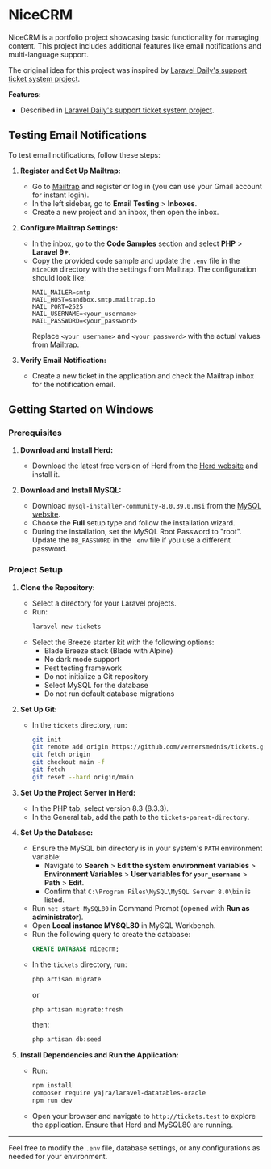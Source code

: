 # NiceCRM

NiceCRM is a portfolio project showcasing basic functionality for managing content. This project includes additional features like email notifications and multi-language support.

The original idea for this project was inspired by [Laravel Daily's support ticket system project](https://laraveldaily.com/post/demo-project-laravel-support-ticket-system).

**Features:**
- Described in [Laravel Daily's support ticket system project](https://laraveldaily.com/post/demo-project-laravel-support-ticket-system).

## Testing Email Notifications

To test email notifications, follow these steps:

1. **Register and Set Up Mailtrap:**
   - Go to [Mailtrap](https://mailtrap.io) and register or log in (you can use your Gmail account for instant login).
   - In the left sidebar, go to **Email Testing** > **Inboxes**.
   - Create a new project and an inbox, then open the inbox.

2. **Configure Mailtrap Settings:**
   - In the inbox, go to the **Code Samples** section and select **PHP** > **Laravel 9+**.
   - Copy the provided code sample and update the `.env` file in the `NiceCRM` directory with the settings from Mailtrap. The configuration should look like:
     ```
     MAIL_MAILER=smtp
     MAIL_HOST=sandbox.smtp.mailtrap.io
     MAIL_PORT=2525
     MAIL_USERNAME=<your_username>
     MAIL_PASSWORD=<your_password>
     ```
     Replace `<your_username>` and `<your_password>` with the actual values from Mailtrap.

3. **Verify Email Notification:**
   - Create a new ticket in the application and check the Mailtrap inbox for the notification email.

## Getting Started on Windows

### Prerequisites

1. **Download and Install Herd:**
   - Download the latest free version of Herd from the [Herd website](https://herd.laravel.com/windows) and install it.

2. **Download and Install MySQL:**
   - Download `mysql-installer-community-8.0.39.0.msi` from the [MySQL website](https://dev.mysql.com/downloads/installer/).
   - Choose the **Full** setup type and follow the installation wizard.
   - During the installation, set the MySQL Root Password to "root". Update the `DB_PASSWORD` in the `.env` file if you use a different password.

### Project Setup

1. **Clone the Repository:**
   - Select a directory for your Laravel projects.
   - Run:
     ```bash
     laravel new tickets
     ```
   - Select the Breeze starter kit with the following options:
     - Blade Breeze stack (Blade with Alpine)
     - No dark mode support
     - Pest testing framework
     - Do not initialize a Git repository
     - Select MySQL for the database
     - Do not run default database migrations

2. **Set Up Git:**
   - In the `tickets` directory, run:
     ```bash
     git init
     git remote add origin https://github.com/vernersmednis/tickets.git
     git fetch origin
     git checkout main -f
     git fetch
     git reset --hard origin/main
     ```

3. **Set Up the Project Server in Herd:**
   - In the PHP tab, select version 8.3 (8.3.3).
   - In the General tab, add the path to the `tickets-parent-directory`.

4. **Set Up the Database:**
   - Ensure the MySQL bin directory is in your system's `PATH` environment variable:
     - Navigate to **Search** > **Edit the system environment variables** > **Environment Variables** > **User variables for `your_username`** > **Path** > **Edit**.
     - Confirm that `C:\Program Files\MySQL\MySQL Server 8.0\bin` is listed.
   - Run `net start MySQL80` in Command Prompt (opened with **Run as administrator**).
   - Open **Local instance MYSQL80** in MySQL Workbench.
   - Run the following query to create the database:
     ```sql
     CREATE DATABASE nicecrm;
     ```
   - In the `tickets` directory, run:
     ```bash
     php artisan migrate
     ```
     or
     ```bash
     php artisan migrate:fresh
     ```
     then:
     ```bash
     php artisan db:seed
     ```

5. **Install Dependencies and Run the Application:**
   - Run:
     ```bash
     npm install
     composer require yajra/laravel-datatables-oracle
     npm run dev
     ```
   - Open your browser and navigate to `http://tickets.test` to explore the application. Ensure that Herd and MySQL80 are running.

---

Feel free to modify the `.env` file, database settings, or any configurations as needed for your environment.
